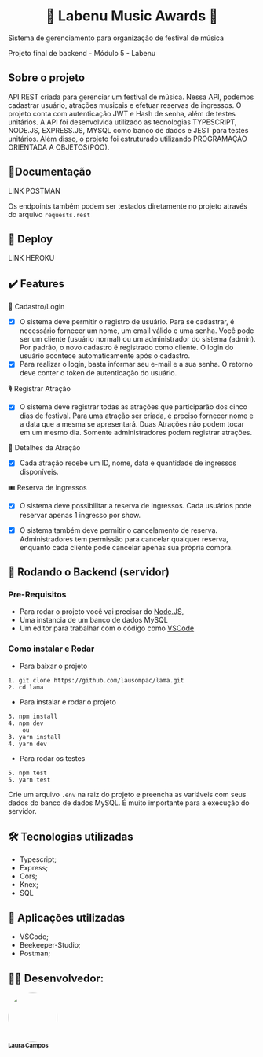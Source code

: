 <h1 align="center">  
🎸 Labenu Music Awards 🎸
</h1>

Sistema de gerenciamento para organização de festival de música

Projeto final de backend - Módulo 5 - Labenu

## Sobre o projeto

API REST criada para gerenciar um festival de música. Nessa API, podemos cadastrar usuário, atrações musicais e efetuar reservas de ingressos. 
O projeto conta com autenticação JWT e Hash de senha, além de testes unitários. 
A API foi desenvolvida utilizado as tecnologias TYPESCRIPT, NODE.JS, EXPRESS.JS, MYSQL como banco de dados e JEST para testes unitários. Além disso, o projeto foi 
estruturado utilizando PROGRAMAÇÃO ORIENTADA A OBJETOS(POO).

## 📄Documentação

LINK POSTMAN

Os endpoints também podem ser testados diretamente no projeto através do arquivo ``requests.rest``

## 🚀 Deploy

LINK HEROKU

## ✔️ Features

👤 Cadastro/Login

- [x] O sistema deve permitir o registro de usuário. Para se cadastrar, é necessário fornecer um nome, um email válido e uma senha. Você pode ser um cliente (usuário normal) ou um administrador do sistema (admin). Por padrão, o novo cadastro é registrado como cliente. O login do usuário acontece automaticamente após o cadastro.
- [x] Para realizar o login, basta informar seu e-mail e a sua senha. O retorno deve conter o token de autenticação do usuário.

🎙 Registrar Atração

- [x] O sistema deve registrar todas as atrações que participarão dos cinco dias de festival. Para uma atração ser criada, é preciso fornecer nome e a data que a mesma se apresentará. Duas Atrações não podem tocar em um mesmo dia. Somente administradores podem registrar atrações.

🎸 Detalhes da Atração

- [x] Cada atração recebe um ID, nome, data e quantidade de ingressos disponíveis. 

🎟️ Reserva de ingressos

- [x] O sistema deve possibilitar a reserva de ingressos. Cada usuários pode reservar apenas 1 ingresso por show.
- [x] O sistema também deve permitir o cancelamento de reserva. Administradores tem permissão para cancelar qualquer reserva, enquanto cada cliente pode cancelar apenas sua própria compra.


<h2 id="back"> 🎲 Rodando o Backend (servidor)</h2>

### Pre-Requisitos

- Para rodar o projeto você vai precisar do [Node.JS](https://nodejs.org/en/download/),
- Uma instancia de um banco de dados MySQL
- Um editor para trabalhar com o código como [VSCode](https://code.visualstudio.com/)

### Como instalar e Rodar
* Para baixar o projeto
```
1. git clone https://github.com/lausompac/lama.git
2. cd lama
```
* Para instalar e rodar o projeto
```
3. npm install
4. npm dev
    ou
3. yarn install
4. yarn dev
```
* Para rodar os testes 
```
5. npm test
5. yarn test
```

Crie um arquivo ```.env``` na raiz do projeto e preencha as variáveis com seus dados do banco de dados MySQL. É muito importante para a execução do servidor.


## 🛠 Tecnologias utilizadas

- Typescript;
- Express;
- Cors;
- Knex; 
- SQL

## 🚀 Aplicações utilizadas

- VSCode;
- Beekeeper-Studio;
- Postman;

## 👨‍💻 Desenvolvedor:


<a href="https://github.com/lausompac">
 <img style="border-radius: 50%;" src="https://avatars.githubusercontent.com/u/101334115?v=4" width="100px;" alt=""/>
 <br />
 <sub><b>Laura Campos</b></sub></a> <a href="https://github.com/lausompac" title="github"></a>
 <br>
 <br>



